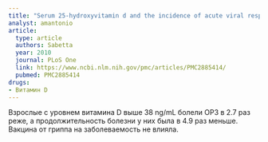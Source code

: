 ```yaml
---
title: "Serum 25-hydroxyvitamin d and the incidence of acute viral respiratory tract infections in healthy adults"
analyst: amantonio
article:
  type: article
  authors: Sabetta
  year: 2010
  journal: PLoS One
  link: https://www.ncbi.nlm.nih.gov/pmc/articles/PMC2885414/
  pubmed: PMC2885414
drugs:
- Витамин D
---
```


Взрослые с уровнем витамина D выше 38 ng/mL болели ОРЗ в 2.7 раз реже, а продолжительность болезни у них была в 4.9 раз меньше. Вакцина от гриппа на заболеваемость не влияла.
